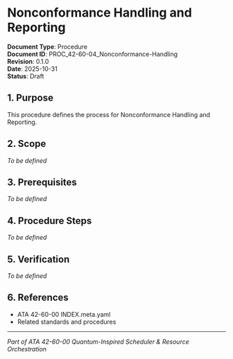 # Nonconformance Handling and Reporting

**Document Type**: Procedure  
**Document ID**: PROC_42-60-04_Nonconformance-Handling  
**Revision**: 0.1.0  
**Date**: 2025-10-31  
**Status**: Draft

## 1. Purpose

This procedure defines the process for Nonconformance Handling and Reporting.

## 2. Scope

*To be defined*

## 3. Prerequisites

*To be defined*

## 4. Procedure Steps

*To be defined*

## 5. Verification

*To be defined*

## 6. References

- ATA 42-60-00 INDEX.meta.yaml
- Related standards and procedures

---

*Part of ATA 42-60-00 Quantum-Inspired Scheduler & Resource Orchestration*
